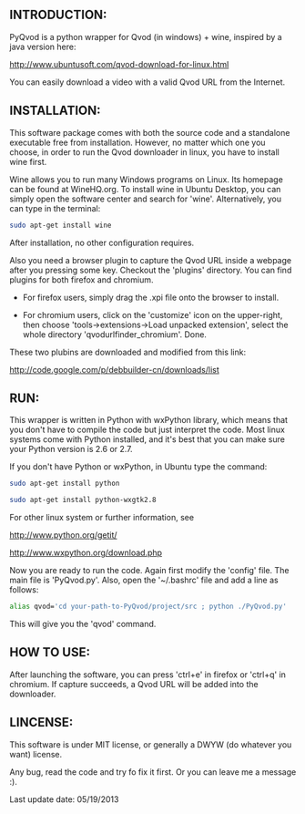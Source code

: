 INTRODUCTION:
-------------

PyQvod is a python wrapper for Qvod (in windows) + wine, inspired by a java version here:

http://www.ubuntusoft.com/qvod-download-for-linux.html

You can easily download a video with a valid Qvod URL from the Internet.
 
INSTALLATION:
-------------

This software package comes with both the source code and a standalone executable free from installation. However, no matter which one you choose, in order to run the Qvod downloader in linux, you have to install wine first.

Wine allows you to run many Windows programs on Linux. Its homepage can be found at WineHQ.org. To install wine in Ubuntu Desktop, you can simply open the software center and search for 'wine'. Alternatively, you can type in the terminal:

```bash
sudo apt-get install wine
```

After installation, no other configuration requires.

Also you need a browser plugin to capture the Qvod URL inside a webpage after you pressing some key. Checkout the 'plugins' directory. You can find plugins for both firefox and chromium.

- For firefox users, simply drag the .xpi file onto the browser to install.

- For chromium users, click on the 'customize' icon on the upper-right, then choose 'tools->extensions->Load unpacked extension', select the whole directory 'qvodurlfinder_chromium'. Done.

These two plubins are downloaded and modified from this link:

http://code.google.com/p/debbuilder-cn/downloads/list


RUN:
----

This wrapper is written in Python with wxPython library, which means that you don't have to compile the code but just interpret the code. Most linux systems come with Python installed, and it's best that you can make sure your Python version is 2.6 or 2.7. 

If you don't have Python or wxPython, in Ubuntu type the command:

```bash
sudo apt-get install python
```
```bash
sudo apt-get install python-wxgtk2.8
```

For other linux system or further information, see 

http://www.python.org/getit/

http://www.wxpython.org/download.php

Now you are ready to run the code. Again first modify the 'config' file. The main file is 'PyQvod.py'. Also, open the '~/.bashrc' file and add a line as follows:

```bash
alias qvod='cd your-path-to-PyQvod/project/src ; python ./PyQvod.py'
```

This will give you the 'qvod' command.

HOW TO USE:
----------

After launching the software, you can press 'ctrl+e' in firefox or 'ctrl+q' in chromium. If capture succeeds, a Qvod URL will be added into the downloader.

LINCENSE:
---------

This software is under MIT license,
or generally a DWYW (do whatever you want) license.

Any bug, read the code and try fo fix it first. Or you can leave me a message :).

Last update date: 05/19/2013
